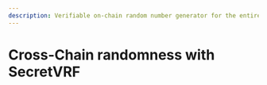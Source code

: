 ```yaml
---
description: Verifiable on-chain random number generator for the entire Cosmos.
---
```


# Cross-Chain randomness with SecretVRF

